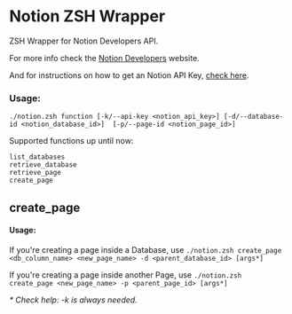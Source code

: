 # Notion ZSH Wrapper

ZSH Wrapper for Notion Developers API.

For more info check the [Notion Developers](https://developers.notion.com) website. 

And for instructions on how to get an Notion API Key, [check here](https://developers.notion.com/docs).



### Usage: 

`./notion.zsh function [-k/--api-key <notion_api_key>] [-d/--database-id <notion_database_id>]  [-p/--page-id <notion_page_id>]`

Supported functions up until now:
```
list_databases
retrieve_database
retrieve_page
create_page
```

## create_page

#### Usage: 

If you're creating a page inside a Database, use `./notion.zsh create_page <db_column_name> <new_page_name> -d <parent_database_id> [args*]`

If you're creating a page inside another Page, use `./notion.zsh create_page <new_page_name> -p <parent_page_id> [args*]`

_* Check help: -k is always needed._
